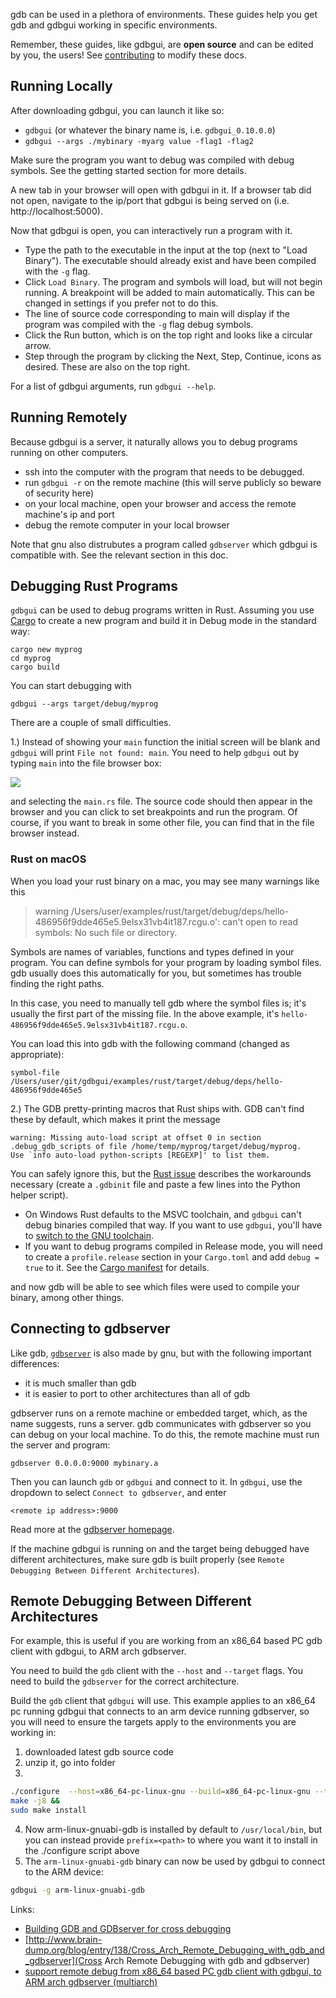 gdb can be used in a plethora of environments. These guides help you get gdb and gdbgui working in specific environments.

Remember, these guides, like gdbgui, are **open source** and can be edited by you, the users! See [contributing](contributing) to modify these docs.

## Running Locally

After downloading gdbgui, you can launch it like so:

* `gdbgui` (or whatever the binary name is, i.e. `gdbgui_0.10.0.0`)
* `gdbgui --args ./mybinary -myarg value -flag1 -flag2`

Make sure the program you want to debug was compiled with debug symbols. See the getting started section for more details.

A new tab in your browser will open with gdbgui in it. If a browser tab did not open, navigate to the ip/port that gdbgui is being served on (i.e. http://localhost:5000).

Now that gdbgui is open, you can interactively run a program with it.
* Type the path to the executable in the input at the top (next to "Load Binary"). The executable should already exist and have been compiled with the `-g` flag.
* Click `Load Binary`. The program and symbols will load, but will not begin running. A breakpoint will be added to main automatically. This can be changed in settings if you prefer not to do this.
* The line of source code corresponding to main will display if the program was compiled with the `-g` flag debug symbols.
* Click the Run button, which is on the top right and looks like a circular arrow.
* Step through the program by clicking the Next, Step, Continue, icons as desired. These are also on the top right.

For a list of gdbgui arguments, run `gdbgui --help`.

## Running Remotely
Because gdbgui is a server, it naturally allows you to debug programs running on other computers.

* ssh into the computer with the program that needs to be debugged.
* run `gdbgui -r` on the remote machine (this will serve publicly so beware of security here)
* on your local machine, open your browser and access the remote machine's ip and port
* debug the remote computer in your local browser

Note that gnu also distrubutes a program called `gdbserver` which gdbgui is compatible with. See the relevant section in this doc.

## Debugging Rust Programs

`gdbgui` can be used to debug programs written in Rust. Assuming you use [Cargo](https://doc.rust-lang.org/stable/cargo/) to create a new program
and build it in Debug mode in the standard way:

```
cargo new myprog
cd myprog
cargo build
```

You can start debugging with

```
gdbgui --args target/debug/myprog
```

There are a couple of small difficulties.

1.) Instead of showing your `main` function the initial screen will be blank and `gdbgui` will print `File not found: main`.
You need to help `gdbgui` out by typing `main` into the file browser box:

![](https://raw.githubusercontent.com/cs01/gdbgui/master/screenshots/rust_main.png)

and selecting the `main.rs` file. The source code should then appear in the browser and you can click to set breakpoints
and run the program. Of course, if you want to break in some other file, you can find that in the file browser instead.

### Rust on macOS

When you load your rust binary on a mac, you may see many warnings like this

> warning /Users/user/examples/rust/target/debug/deps/hello-486956f9dde465e5.9elsx31vb4it187.rcgu.o': can't open to read symbols: No such file or directory.

Symbols are names of variables, functions and types defined in your program. You can define symbols for your program by loading symbol files. gdb usually does this automatically for you, but sometimes has trouble finding the right paths.

In this case, you need to manually tell gdb where the symbol files is; it's usually the first part of the missing file. In the above example, it's `hello-486956f9dde465e5.9elsx31vb4it187.rcgu.o`.

You can load this into gdb with the following command (changed as appropriate):

```
symbol-file /Users/user/git/gdbgui/examples/rust/target/debug/deps/hello-486956f9dde465e5
```

2.) The GDB pretty-printing macros that Rust ships with. GDB can't find these by default, which makes it print the message

```
warning: Missing auto-load script at offset 0 in section .debug_gdb_scripts of file /home/temp/myprog/target/debug/myprog.
Use `info auto-load python-scripts [REGEXP]' to list them.
```

You can safely ignore this, but the [Rust issue](https://github.com/rust-lang/rust/issues/33159#issuecomment-384073290)
describes the workarounds necessary (create a `.gdbinit` file and paste a few lines into the Python helper script).

* On Windows Rust defaults to the MSVC toolchain, and `gdbgui` can't debug binaries compiled that way. If you want to use `gdbgui`, you'll have to [switch to the GNU toolchain](https://github.com/rust-lang-nursery/rustup.rs#working-with-rust-on-windows).
* If you want to debug programs compiled in Release mode, you will need to create a `profile.release` section in your
  `Cargo.toml` and add `debug = true` to it. See the [Cargo manifest](https://doc.rust-lang.org/stable/cargo/reference/manifest.html) for details.

and now gdb will be able to see which files were used to compile your binary, among other things.


## Connecting to gdbserver
Like gdb, [`gdbserver`](https://sourceware.org/gdb/onlinedocs/gdb/Server.html) is also made by gnu, but with the following important differences:

* it is much smaller than gdb
* it is easier to port to other architectures than all of gdb

gdbserver runs on a remote machine or embedded target, which, as the name suggests, runs a server. gdb communicates with gdbserver so you can debug on your local machine. To do this, the remote machine must run the server and program:

`gdbserver 0.0.0.0:9000 mybinary.a`

Then you can launch `gdb` or `gdbgui` and connect to it. In `gdbgui`, use the dropdown to select `Connect to gdbserver`, and enter

`<remote ip address>:9000`

Read more at the [gdbserver homepage](https://sourceware.org/gdb/onlinedocs/gdb/Server.html).

If the machine gdbgui is running on and the target being debugged have different architectures, make sure gdb is built properly (see `Remote Debugging Between Different Architectures`).

## Remote Debugging Between Different Architectures

For example, this is useful if you are working from an x86_64 based PC gdb client with gdbgui, to ARM arch gdbserver.

You need to build the `gdb` client with the `--host` and `--target` flags. You need to build the `gdbserver` for the correct architecture.

Build the `gdb` client that `gdbgui` will use. This example applies to an x86_64 pc running gdbgui that connects to an arm device running gdbserver, so you will need to ensure the targets apply to the environments you are working in:

1. downloaded latest gdb source code
2. unzip it, go into folder
3.
```bash
./configure  --host=x86_64-pc-linux-gnu --build=x86_64-pc-linux-gnu --target=arm-linux-gnuabi &&
make -j8 &&
sudo make install
```
4. Now arm-linux-gnuabi-gdb is installed by default to `/usr/local/bin`, but you can instead provide `prefix=<path>` to where you want it to install in the ./configure script above
5. The `arm-linux-gnuabi-gdb` binary can now be used by gdbgui to connect to the ARM device:

```bash
gdbgui -g arm-linux-gnuabi-gdb
```

Links:
* [Building GDB and GDBserver for cross debugging](https://sourceware.org/gdb/wiki/BuildingCrossGDBandGDBserver)
* [http://www.brain-dump.org/blog/entry/138/Cross_Arch_Remote_Debugging_with_gdb_and_gdbserver](Cross Arch Remote Debugging with gdb and gdbserver)
* [support remote debug from x86_64 based PC gdb client with gdbgui, to ARM arch gdbserver (multiarch)](https://github.com/cs01/gdbgui/issues/237)